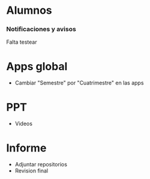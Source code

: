 # Alumnos
### Notificaciones y avisos 
Falta testear

# Apps global
- Cambiar "Semestre" por "Cuatrimestre" en las apps

# PPT
- Videos

# Informe
- Adjuntar repositorios
- Revision final
